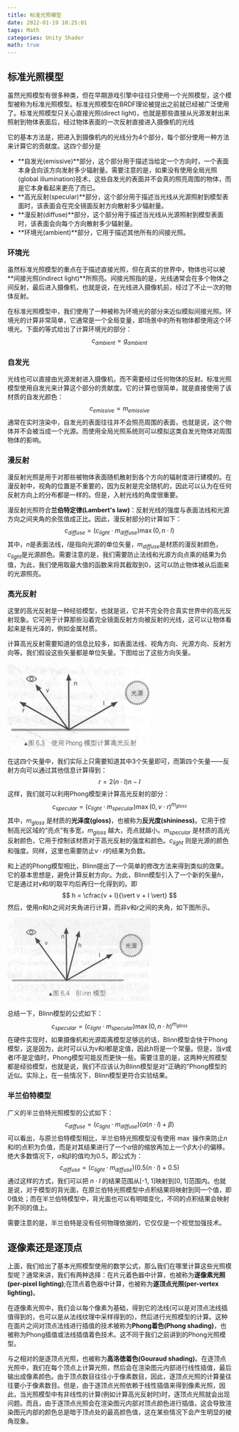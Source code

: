 ```yaml
---
title: 标准光照模型
date: 2022-01-19 10:25:01
tags: Math
categories: Unity Shader
math: true
---
```


## 标准光照模型 ##

虽然光照模型有很多种类，但在早期游戏引擎中往往只使用一个光照模型，这个模型被称为标准光照模型。标准光照模型在BRDF理论被提出之前就已经被广泛使用了。标准光照模型只关心直接光照(direct light)，也就是那些直接从光源发射出来照射到物体表面后，经过物体表面的一次反射直接进入摄像机的光线

它的基本方法是，把进入到摄像机内的光线分为4个部分，每个部分使用一种方法来计算它的贡献度。这四个部分是

* **自发光(emissive)**部分，这个部分用于描述当给定一个方向时，一个表面本身会向该方向发射多少辐射量。需要注意的是，如果没有使用全局光照(global illumination)技术，这些自发光的表面并不会真的照亮周围的物体，而是它本身看起来更亮了而已。
* **高光反射(specular)**部分，这个部分用于描述当光线从光源照射到模型表面时，该表面会在完全镜面反射方向散射多少辐射量。
* **漫反射(diffuse)**部分，这个部分用于描述当光线从光源照射到模型表面时，该表面会向每个方向散射多少辐射量。
* **环境光(ambient)**部分，它用于描述其他所有的间接光照。

### 环境光 ###

虽然标准光照模型的重点在于描述直接光照，但在真实的世界中，物体也可以被**间接光照(indirect light)**所照亮。间接光照指的是，光线通常会在多个物体之间反射，最后进入摄像机，也就是说，在光线进入摄像机前，经过了不止一次的物体反射。

在标准光照模型中，我们使用了一种被称为环境光的部分来近似模拟间接光照。环境光的计算非常简单，它通常是一个全局变量，即场景中的所有物体都使用这个环境光。下面的等式给出了计算环境光的部分：
$$
c_{ambient} = g_{ambient}
$$

### 自发光 ###

光线也可以直接由光源发射进入摄像机，而不需要经过任何物体的反射。标准光照模型使用自发光来计算这个部分的贡献度。它的计算也很简单，就是直接使用了该材质的自发光颜色：
$$
c_{emissive} = m_{emissive}
$$
通常在实时渲染中，自发光的表面往往并不会照亮周围的表面，也就是说，这个物体并不会被当成一个光源。而使用全局光照系统则可以模拟这类自发光物体对周围物体的影响。

### 漫反射 ###

漫反射光照是用于对那些被物体表面随机散射到各个方向的辐射度进行建模的。在漫反射中，视角的位置是不重要的，因为反射是完全随机的，因此可以认为在任何反射方向上的分布都是一样的。但是，入射光线的角度很重要。

漫反射光照符合**兰伯特定律(Lambert's law)**：反射光线的强度与表面法线和光源方向之间夹角的余弦值成正比。因此，漫反射部分的计算如下：
$$
c_{diffuse} = (c_{light} \cdot m_{diffuse})\max(0, n \cdot I)
$$
其中，$n$是表面法线，$I$是指向光源的单位矢量，$m_{diffuse}$是材质的漫反射颜色，$c_{light}$是光源颜色。需要注意的是，我们需要防止法线和光源方向点乘的结果为负值，为此，我们使用取最大值的函数来将其截取到0，这可以防止物体被从后面来的光源照亮。

### 高光反射 ###

这里的高光反射是一种经验模型，也就是说，它并不完全符合真实世界中的高光反射现象。它可用于计算那些沿着完全镜面反射方向被反射的光线，这可以让物体看起来是有光泽的，例如金属材质。

计算高光反射需要知道的信息比较多，如表面法线、视角方向、光源方向、反射方向等。我们假设这些矢量都是单位矢量。下图给出了这些方向矢量。

![Phong模型高光反射](/posts_image/Standard_Lighting_Model/Standard_Lighting_Model_1.png "Phong模型高光反射")

在这四个矢量中，我们实际上只需要知道其中3个矢量即可，而第四个矢量——反射方向可以通过其他信息计算得到：
$$
r = 2(n \cdot I)n - I
$$
这样，我们就可以利用Phong模型来计算高光反射的部分：
$$
c_{specular} = (c_{light} \cdot m_{specular})\max(0, v \cdot r)^{m_{gloss}}
$$
其中，$m_{gloss}$ 是材质的**光泽度(gloss)**，也被称为**反光度(shininess)**。它用于控制高光区域的“亮点”有多宽，$m_{gloss}$ 越大，亮点就越小。$m_{specular}$ 是材质的高光反射颜色，它用于控制该材质对于高光反射的强度和颜色。$c_{light}$ 则是光源的颜色和强度。同样，这里也需要防止$v \cdot r$的结果为负数。

和上述的Phong模型相比，Blinn提出了一个简单的修改方法来得到类似的效果。它的基本思想是，避免计算反射方向$r$。为此，Blinn模型引入了一个新的矢量$h$，它是通过对$v$和$I$的取平均后再归一化得到的。即
$$
h = \cfrac{v + I}{\vert v + I \vert}
$$
然后，使用$n$和$h$之间对夹角进行计算，而非$v$和$r$之间的夹角，如下图所示。

![Blinn模型高光反射](/posts_image/Standard_Lighting_Model/Standard_Lighting_Model_2.png "Blinn模型高光反射")

总结一下，Blinn模型的公式如下：
$$
c_{specular} = (c_{light} \cdot m_{specular})\max(0,n \cdot h)^{m_{gloss}}
$$
在硬件实现时，如果摄像机和光源距离模型足够远的话，Blinn模型会快于Phong模型，这是因为，此时可以认为$v$和$I$都是定值，因此$h$将是一个常量。但是，当$v$或者$I$不是定值时，Phong模型可能反而更快一些。需要注意的是，这两种光照模型都是经验模型，也就是说，我们不应该认为Blinn模型是对“正确的”Phong模型的近似。实际上，在一些情况下，Blinn模型更符合实验结果。

### 半兰伯特模型 ###

广义的半兰伯特光照模型的公式如下：
$$
c_{diffuse} = (c_{light} \cdot m_{diffuse})(\alpha(n \cdot l) + \beta)
$$
可以看出，与原兰伯特模型相比，半兰伯特光照模型没有使用 $\max$ 操作来防止$n$和$I$的点积为负值，而是对其结果进行了一个$\alpha$倍的缩放再加上一个$\beta$大小的偏移。绝大多数情况下，$\alpha$和$\beta$的值均为0.5，即公式为：
$$
c_{diffuse} = (c_{light} \cdot m_{diffuse})(0.5(n \cdot l) + 0.5)
$$
通过这样的方式，我们可以把 $n \cdot l$ 的结果范围从[-1, 1]映射到[0, 1]范围内。也就是说，对于模型的背光面，在原兰伯特光照模型中点积结果将映射到同一个值，即0值处；而在半兰伯特模型中，背光面也可以有明暗变化，不同的点积结果会映射到不同的值上。

需要注意的是，半兰伯特是没有任何物理依据的，它仅仅是一个视觉加强技术。

## 逐像素还是逐顶点 ##

上面，我们给出了基本光照模型使用的数学公式，那么我们在哪里计算这些光照模型呢？通常来讲，我们有两种选择：在片元着色器中计算，也被称为**逐像素光照(per-pixel lighting)**;在顶点着色器中计算，也被称为**逐顶点光照(per-vertex lighting)**。

在逐像素光照中，我们会以每个像素为基础，得到它的法线(可以是对顶点法线插值得到的，也可以是从法线纹理中采样得到的)，然后进行光照模型的计算。这种在面片之间对顶点法线进行插值的技术被称为**Phong着色(Phong shading)**，也被称为Phong插值或法线插值着色技术。这不同于我们之前讲到的Phong光照模型。

与之相对的是逐顶点光照，也被称为**高洛徳着色(Gouraud shading)**。在逐顶点光照中，我们在每个顶点上计算光照，然后会在渲染图元内部进行线性插值，最后输出成像素颜色。由于顶点数目往往小于像素数目，因此，逐顶点光照的计算量往往要小于像素数目。但是，由于逐顶点光照依赖于线性插值来得到像素光照，因此，当光照模型中有非线性的计算(例如计算高光反射时)时，逐顶点光照就会出现问题。而且，由于逐顶点光照会在渲染图元内部对顶点颜色进行插值，这会导致渲染图元内部的颜色总是暗于顶点处的最高颜色值，这在某些情况下会产生明显的棱角现象。
